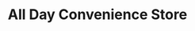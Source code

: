 ---
title: "All Day Convenience Store"
url: /san-pedro/all-day-convenience-store/
shop: convenience
---